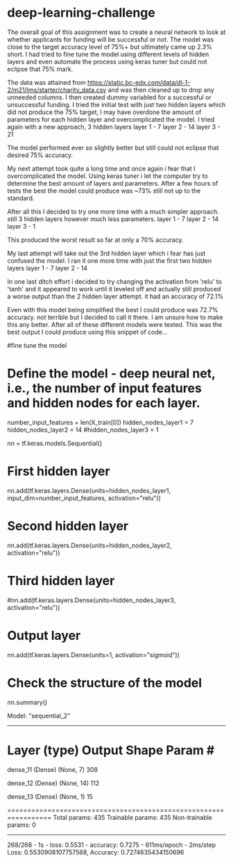 # deep-learning-challenge

The overall goal of this assignment was to create a neural network to look at whether applicants for funding will be successful or not. The model was close to the target accuracy level of 75%+ but ultimately came up 2.3% short. I had tried to fine tune the model using different levels of hidden layers  and even automate the process using keras tuner but could not eclipse that 75% mark. 

The data was attained from https://static.bc-edx.com/data/dl-1-2/m21/lms/starter/charity_data.csv and was then cleaned up to drop any unneeded columns. 
I then created dummy variabled for a successful or unsuccessful funding. I tried the initial test with just two hidden layers which did not produce the 75% target, I may have overdone the amount of parameters for each hidden layer and overcomplicated the model. I tried again with a new approach, 3 hidden layers 
layer 1 - 7
layer 2 - 14
layer 3 - 21

The model performed ever so slightly better but still could not eclipse that desired 75% accuracy. 

My next attempt took quite a long time and once again i fear that I overcomplicated the model. Using keras tuner i let the computer try to determine the best amount of layers and parameters. After a few hours of tests the best the model could produce was ~73% still not up to the standard. 

After all this I decided to try one more time with a much simpler approach. still 3 hidden layers however much less parameters.
layer 1 - 7
layer 2 - 14
layer 3 - 1

This produced the worst result so far at only a 70% accuracy. 

My last attempt will take out the 3rd hidden layer which i fear has just confused the model. I ran it one more time with just the first two hidden layers 
layer 1 - 7
layer 2 - 14

In one last ditch effort i decided to try changing the activation from 'relu' to 'tanh' and it appeared to work until it leveled off and actually still produced a worse output than the 2 hidden layer attempt. it had an accuracy of 72.1%

Even with this model being simplified the best I could produce was 72.7% accuracy. not terrible but I decided to call it there. I am unsure how to make this any better. After all of these different models were tested. This was the best output I could produce using this snippet of code...

#fine tune the model
# Define the model - deep neural net, i.e., the number of input features and hidden nodes for each layer.
number_input_features = len(X_train[0])
hidden_nodes_layer1 =  7
hidden_nodes_layer2 = 14
#hidden_nodes_layer3 = 1

nn = tf.keras.models.Sequential()

# First hidden layer
nn.add(tf.keras.layers.Dense(units=hidden_nodes_layer1, input_dim=number_input_features, activation="relu"))

# Second hidden layer
nn.add(tf.keras.layers.Dense(units=hidden_nodes_layer2, activation="relu"))

# Third hidden layer
#nn.add(tf.keras.layers.Dense(units=hidden_nodes_layer3, activation="relu"))

# Output layer

nn.add(tf.keras.layers.Dense(units=1, activation="sigmoid"))

# Check the structure of the model
nn.summary()

Model: "sequential_2"
_________________________________________________________________
 Layer (type)                Output Shape              Param #   
=================================================================
 dense_11 (Dense)            (None, 7)                 308       
                                                                 
 dense_12 (Dense)            (None, 14)                112       
                                                                 
 dense_13 (Dense)            (None, 1)                 15        
                                                                 
=================================================================
Total params: 435
Trainable params: 435
Non-trainable params: 0
_________________________________________________________________

268/268 - 1s - loss: 0.5531 - accuracy: 0.7275 - 611ms/epoch - 2ms/step
Loss: 0.5530908107757568, Accuracy: 0.7274635434150696
